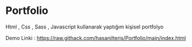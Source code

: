 # Portfolio
Html , Css , Sass , Javascript kullanarak yaptığım kişisel portfolyo


Demo Linki : https://raw.githack.com/hasanilteris/Portfolio/main/index.html
